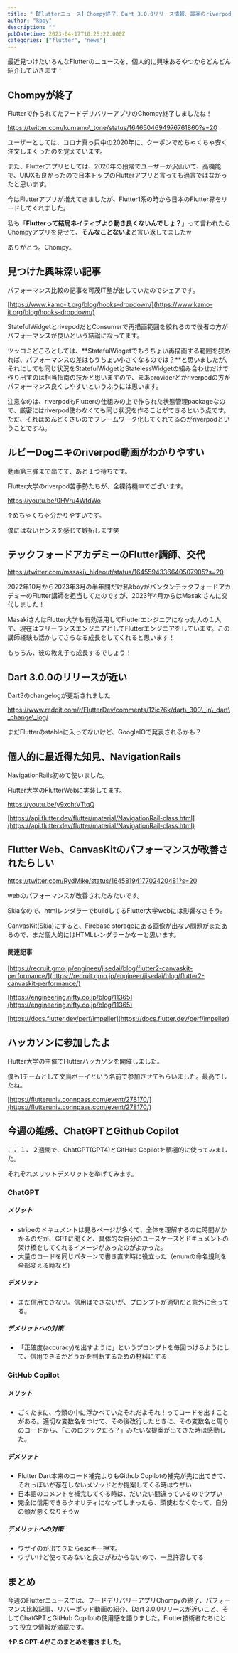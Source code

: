 ```yaml
---
title: "【Flutterニュース】Chompy終了、Dart 3.0.0リリース情報、最高のriverpod解説動画、ChatGPTとGitHub Copilotの実践レビューほか【2023年4月17日】"
author: "kboy"
description: ""
pubDatetime: 2023-04-17T10:25:22.000Z
categories: ["flutter", "news"]
---
```


  
最近見つけたいろんなFlutterのニュースを、個人的に興味あるやつからどんどん紹介していきます！

## Chompyが終了

Flutterで作られてたフードデリバリーアプリのChompy終了しましたね！

https://twitter.com/kumamo\_tone/status/1646504694976761860?s=20

ユーザーとしては、コロナ真っ只中の2020年に、クーポンでめちゃくちゃ安く注文しまくったのを覚えています。

また、Flutterアプリとしては、2020年の段階でユーザーが沢山いて、高機能で、UIUXも良かったので日本トップのFlutterアプリと言っても過言ではなかったと思います。

今はFlutterアプリが増えてきましたが、Flutter1系の時から日本のFlutter界をリードしてくれました。

私も「**Flutterって結局ネイティブより動き良くないんでしょ？**」って言われたらChompyアプリを見せて、**そんなことないよ**と言い返してましたw

ありがとう。Chompy。

## 見つけた興味深い記事

パフォーマンス比較の記事を可茂IT塾が出していたのでシェアです。

[https://www.kamo-it.org/blog/hooks-dropdown/](https://www.kamo-it.org/blog/hooks-dropdown/)

StatefulWidgetとrivepodだとConsumerで再描画範囲を絞れるので後者の方がパフォーマンスが良いという結論になってます。

ツッコミどころとしては、**StatefulWidgetでもうちょい再描画する範囲を狭めれば、パフォーマンスの差はもうちょい小さくなるのでは？**と思いましたが、それにしても同じ状況をStatefulWidgetとStatelessWidgetの組み合わせだけで作り出すのは相当指南の技かと思いますので、まあproviderとかriverpodの方がパフォーマンス良くしやすいというふうには思います。

注意なのは、riverpodもFlutterの仕組みの上で作られた状態管理packageなので、厳密にはriverpod使わなくても同じ状況を作ることができるという点です。ただ、それはめんどくさいのでフレームワーク化してくれてるのがriverpodということですね。

## ルビーDogニキのriverpod動画がわかりやすい

動画第三弾まで出てて、あと１つ待ちです。

Flutter大学のriverpod苦手勢たちが、全裸待機中でございます。

https://youtu.be/0HVru4WtdWo

↑めちゃくちゃ分かりやすいです。

僕にはないセンスを感じて嫉妬します笑

## テックフォードアカデミーのFlutter講師、交代

https://twitter.com/masaki\_hideout/status/1645594336640507905?s=20

2022年10月から2023年3月の半年間だけ私kboyがバンタンテックフォードアカデミーのFlutter講師を担当してたのですが、2023年4月からはMasakiさんに交代しました！

MasakiさんはFlutter大学も有効活用してFlutterエンジニアになった人の１人で、現在はフリーランスエンジニアとしてFlutterエンジニアをしています。この講師経験も活かしてさらなる成長をしてくれると思います！

もちろん、彼の教え子も成長するでしょう！

## Dart 3.0.0のリリースが近い

Dart3のchangelogが更新されました

https://www.reddit.com/r/FlutterDev/comments/12ic76k/dart\_300\_in\_dart\_change\_log/

まだFlutterのstableに入ってないけど、GoogleIOで発表されるかも？

## 個人的に最近得た知見、NavigationRails

NavigationRails初めて使いました。

Flutter大学のFlutterWebに実装してます。

https://youtu.be/y9xchtVTtqQ

[https://api.flutter.dev/flutter/material/NavigationRail-class.html](https://api.flutter.dev/flutter/material/NavigationRail-class.html)

## Flutter Web、CanvasKitのパフォーマンスが改善されたらしい

https://twitter.com/RydMike/status/1645819417702420481?s=20

webのパフォーマンスが改善されたみたいです。

Skiaなので、htmlレンダラーでbuildしてるFlutter大学webには影響なさそう。

CanvasKit(Skia)にすると、Firebase storageにある画像が出ない問題がまだあるので、まだ個人的にはHTMLレンダラーかなーと思います。

#### 関連記事

[https://recruit.gmo.jp/engineer/jisedai/blog/flutter2-canvaskit-performance/](https://recruit.gmo.jp/engineer/jisedai/blog/flutter2-canvaskit-performance/)

[https://engineering.nifty.co.jp/blog/11365](https://engineering.nifty.co.jp/blog/11365)

[https://docs.flutter.dev/perf/impeller](https://docs.flutter.dev/perf/impeller)

## ハッカソンに参加したよ

Flutter大学の主催でFlutterハッカソンを開催しました。

僕も1チームとして文鳥ボーイという名前で参加させてもらいました。最高でしたね。

[https://flutteruniv.connpass.com/event/278170/](https://flutteruniv.connpass.com/event/278170/)

## 今週の雑感、ChatGPTとGithub Copilot

ここ１、２週間で、ChatGPT(GPT4)とGitHub Copilotを積極的に使ってみました。

それぞれメリットデメリットを挙げてみます。

### ChatGPT

##### メリット

*   stripeのドキュメントは見るページが多くて、全体を理解するのに時間がかかるのだが、GPTに聞くと、具体的な自分のユースケースとドキュメントの架け橋をしてくれるイメージがあったのがよかった。
*   大量のコードを同じパターンで書き直す時に役立った（enumの命名規則を全部変える時など)

##### デメリット

*   まだ信用できない。信用はできないが、プロンプトが適切だと意外に合ってる。

##### デメリットへの対策

*   「正確度(accuracy)を出すように」というプロンプトを毎回つけるようにして、信用できるかどうかを判断するための材料にする

### GitHub Copilot

##### メリット

*   ごくたまに、今頭の中に浮かべていたそれだよそれ！ってコードを出すことがある。適切な変数名をつけて、その後改行したときに、その変数名と周りのコードから、「このロジックだろ？」みたいな提案が出てきた時は感動した。

##### デメリット

*   Flutter Dart本来のコード補完よりもGithub Copilotの補完が先に出てきて、それっぽいが存在しないメソッドとか提案してくる時はウザい
*   日本語のコメントを補完してくる時は、だいたい間違っているのでウザい
*   完全に信用できるクオリティになってしまったら、頭使わなくなって、自分の頭が悪くなりそうw

##### デメリットへの対策

*   ウザイのが出てきたらescキー押す。
*   ウザいけど使ってみないと良さがわからないので、一旦許容してる

## まとめ

今週のFlutterニュースでは、フードデリバリーアプリChompyの終了、パフォーマンス比較記事、リバーポッド動画の紹介、Dart 3.0.0リリースが近いこと、そしてChatGPTとGitHub Copilotの使用感を語りました。Flutter技術者たちにとって役立つ情報が満載です。  

**↑P.S GPT-4がこのまとめを書きました**。